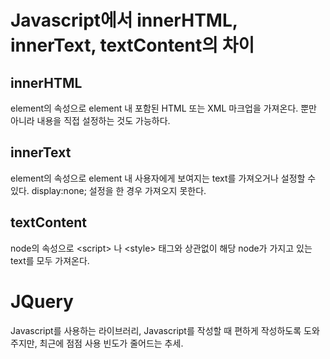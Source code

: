 # Javascript에서 innerHTML, innerText, textContent의 차이
## innerHTML
element의 속성으로 element 내 포함된 HTML 또는 XML 마크업을 가져온다. 뿐만 아니라 내용을 직접 설정하는 것도 가능하다.
## innerText
element의 속성으로 element 내 사용자에게 보여지는 text를 가져오거나 설정할 수 있다. display:none; 설정을 한 경우 가져오지 못한다.
## textContent
node의 속성으로 \<script> 나 \<style> 태그와 상관없이 해당 node가 가지고 있는 text를 모두 가져온다.

# JQuery
Javascript를 사용하는 라이브러리, Javascript를 작성할 때 편하게 작성하도록 도와주지만, 최근에 점점 사용 빈도가 줄어드는 추세.
